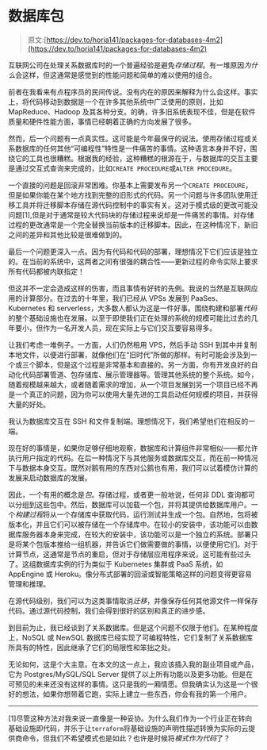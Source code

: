 # 数据库包

> 原文:[https://dev.to/horia141/packages-for-databases-4m2](https://dev.to/horia141/packages-for-databases-4m2)

互联网公司在处理关系数据库时的一个普遍经验是避免*存储过程*。有一堆原因*为什么*会这样，但这通常是感觉到的性能问题和简单的难以使用的组合。

前者在我看来有点程序员的民间传说。没有内在的原因来解释为什么会这样。事实上，将代码移动到数据是一个在许多其他系统中广泛使用的原则，比如 MapReduce、Hadoop 及其各种分支。的确，许多旧系统表现不佳，但是在软件质量和硬件性能方面，事情已经朝着正确的方向发展了很多。

然而，后一个问题有一点真实性。这可能是今年最保守的说法。使用存储过程或关系数据库的任何其他“可编程性”特性是一件痛苦的事情。这种语言本身并不好，围绕它的工具也很糟糕。根据我的经验，这种糟糕的根源在于，与数据库的交互主要是通过交互式查询来完成的，比如`CREATE PROCEDURE`或`ALTER PROCEDURE`。

一个直接的问题是回滚非常困难。你基本上需要发布另一个`CREATE PROCEDURE`，但是如果你能在某个地方找到完整的旧形式的代码。另一个问题与许多团队使用迁移工具并将迁移脚本存储在源代码控制中的事实有关。这对于模式级的更改可能没问题[1],但是对于通常是较大代码块的存储过程来说却是一件痛苦的事情。对存储过程的更改通常是一个完全替换当前版本的迁移脚本。因此，在这种情况下，新旧之间的差异和其他比较是很难做到的。

最后一个问题更深入一点。因为有代码和代码的部署，理想情况下它们应该是独立的。在当前的系统中，这两者之间有很强的耦合性——更新过程的命令实际上要求所有代码都被内联指定！

但这并不一定会造成这样的伤害，而且事情有好转的先例。我说的当然是互联网应用的计算部分。在过去的十年里，我们已经从 VPSs 发展到 PaaSes、Kubernetes 和 serverless，大多数人都认为这是一件好事。围绕构建和部署*代码*的整个基础设施也在发展。以至于即使我们正在处理的系统的规模可能比过去的几年要小，但作为一名开发人员，现在实际上与它们交互要容易得多。

让我们考虑一堆例子。一方面，人们仍然租用 VPS，然后手动 SSH 到其中并复制本地文件，以便进行部署，就像他们在“旧时代”所做的那样。有时可能会涉及到一个或三个脚本，但是这个过程是非常基本和直接的。另一方面，你有开发良好的自动化代码部署管道、包存储库、展示管理器等。管理其他系统的整个系统。如今，随着规模越来越大，或者随着需求的增加，从一个项目发展到另一个项目已经不再是一个真正的问题，因为你可以使用大量先进的工具启动任何规模的项目，并获得大量的好处。

我认为数据库交互在 SSH 和文件复制端。理想情况下，我们希望他们在相反的一端。

现在好的事情是，如果你足够仔细地观察，数据库和计算组件非常相似——都允许执行用户指定的代码。在后一种情况下与其他服务或数据库交互，而在前一种情况下与数据本身交互。既然对鹅有用的东西对公鹅也有用，我们可以试着模仿计算的发展来启动数据库的发展。

因此，一个有用的概念是*包*。存储过程，或者更一般地说，任何非 DDL 查询都可以分组到这些包中。然后，数据库可以加载一个包，并将其提供给数据库用户。一个*构建过程*将从一个存储库中获取代码，运行测试并生成一个包。自然地，包将被版本化，并且它们可以被存储在一个存储库中。在较小的安装中，该功能可以由数据库服务器本身来完成，在较大的安装中，该功能可以是一个独立的系统。部署只是将某个包版本推给一组机器，并告诉它们做需要做的事情，以便使用它们。对于计算节点，这通常是节点的重启，但对于存储层应用程序来说，这可能有些过头了。这组数据库实例的行为类似于 Kubernetes 集群或 PaaS 系统，如 AppEngine 或 Heroku。像分布式部署的回滚或智能策略这样的问题变得更容易管理和推理。

在源代码级别，我们可以为这类事情取消*迁移*，并像保存任何其他源文件一样保存代码。通过源代码控制，我们会得到很好的区别和真正的进步感。

到目前为止，我已经谈到了关系数据库。但是这个问题不仅限于他们。在某种程度上，NoSQL 或 NewSQL 数据库已经实现了可编程特性，它们复制了关系数据库所具有的特性，因此继承了它们的局限性和笨拙之处。

无论如何，这是个大主意。在本文的这一点上，我应该插入我的副业项目或产品，它为 Postgres/MySQL/SQL Server 提供了以上所有功能以及更多功能。但是在可预见的未来还没有这样的事情。这只是我的一厢情愿。但我确实认为这是一个很好的想法，如果你想带着它跑，实际上建立一些东西，你会有我的第一个用户。

* * *

[1]尽管这种方法对我来说一直像是一种妥协。为什么我们作为一个行业正在转向基础设施即代码，并乐于让`terraform`将基础设施的声明性描述转换为实际的云提供商命令，但我们不希望模式也是如此？也许是时候将*模式作为代码*了？